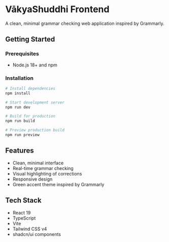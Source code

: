 # VākyaShuddhi Frontend

A clean, minimal grammar checking web application inspired by Grammarly.

## Getting Started

### Prerequisites

- Node.js 18+ and npm

### Installation

```bash
# Install dependencies
npm install

# Start development server
npm run dev

# Build for production
npm run build

# Preview production build
npm run preview
```

## Features

- Clean, minimal interface
- Real-time grammar checking
- Visual highlighting of corrections
- Responsive design
- Green accent theme inspired by Grammarly

## Tech Stack

- React 19
- TypeScript
- Vite
- Tailwind CSS v4
- shadcn/ui components